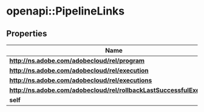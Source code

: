 # openapi::PipelineLinks

## Properties
Name | Type | Description | Notes
------------ | ------------- | ------------- | -------------
**http://ns.adobe.com/adobecloud/rel/program** | [**HalLink**](HalLink.md) |  | [optional] 
**http://ns.adobe.com/adobecloud/rel/execution** | [**HalLink**](HalLink.md) |  | [optional] 
**http://ns.adobe.com/adobecloud/rel/executions** | [**HalLink**](HalLink.md) |  | [optional] 
**http://ns.adobe.com/adobecloud/rel/rollbackLastSuccessfulExecution** | [**HalLink**](HalLink.md) |  | [optional] 
**self** | [**HalLink**](HalLink.md) |  | [optional] 


